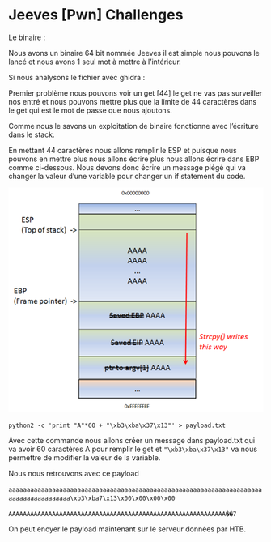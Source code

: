 # Jeeves [Pwn] Challenges

Le binaire :

Nous avons un binaire 64 bit nommée Jeeves il est simple nous pouvons le lancé et nous avons 1 seul mot à mettre à l’intérieur.

Si nous analysons le fichier avec ghidra :

Premier problème nous pouvons voir un get [44] le get ne vas pas surveiller nos entré et nous pouvons mettre plus que la limite de 44 caractères dans le get qui est le mot de passe que nous ajoutons.

Comme nous le savons un exploitation de binaire fonctionne avec l’écriture dans le stack.

En mettant 44 caractères nous allons remplir le ESP et puisque nous pouvons en mettre plus nous allons écrire plus nous allons écrire dans EBP comme ci-dessous. Nous devons donc écrire un message piégé qui va changer la valeur d’une variable pour changer un if statement du code.

![Untitled](Jeeves%20%5BPwn%5D%20Challenges%20866b94144bf54ddaaeea8cdc6e99bd41/Untitled.png)

`python2 -c 'print "A"*60 + "\xb3\xba\x37\x13"' > payload.txt`

Avec cette commande nous allons créer un message dans payload.txt qui va avoir 60 caractères A pour remplir le get et `"\xb3\xba\x37\x13"` va nous permettre de modifier la valeur de la variable.

Nous nous retrouvons avec ce payload 

`aaaaaaaaaaaaaaaaaaaaaaaaaaaaaaaaaaaaaaaaaaaaaaaaaaaaaaaaaaaaaaaaaaaaaaaaaaaaaaaaaaaaaaa\xb3\xba7\x13\x00\x00\x00\x00`

`AAAAAAAAAAAAAAAAAAAAAAAAAAAAAAAAAAAAAAAAAAAAAAAAAAAAAAAAAAAA��7`

On peut enoyer le payload maintenant sur le serveur données par HTB.
